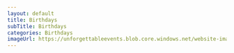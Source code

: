 ```yaml
---
layout: default
title: Birthdays
subTitle: Birthdays
categories: Birthdays
imageUrl: https://unforgettableevents.blob.core.windows.net/website-images/services/birthdays.jpg
---
```

